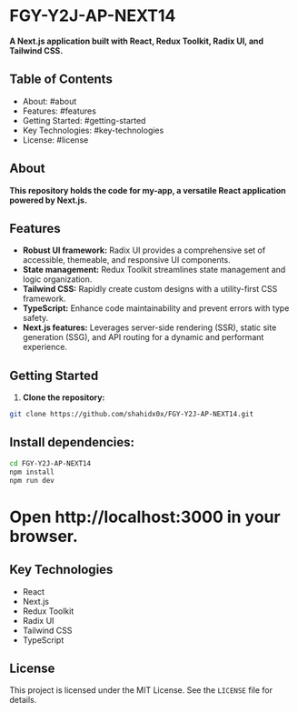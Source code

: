 # FGY-Y2J-AP-NEXT14

**A Next.js application built with React, Redux Toolkit, Radix UI, and Tailwind CSS.**

## Table of Contents

- About: #about
- Features: #features
- Getting Started: #getting-started
- Key Technologies: #key-technologies
- License: #license

## About

**This repository holds the code for my-app, a versatile React application powered by Next.js.**

## Features

* **Robust UI framework:** Radix UI provides a comprehensive set of accessible, themeable, and responsive UI components.
* **State management:** Redux Toolkit streamlines state management and logic organization.
* **Tailwind CSS:** Rapidly create custom designs with a utility-first CSS framework.
* **TypeScript:** Enhance code maintainability and prevent errors with type safety.
* **Next.js features:** Leverages server-side rendering (SSR), static site generation (SSG), and API routing for a dynamic and performant experience.

## Getting Started

1. **Clone the repository:**

```bash
git clone https://github.com/shahidx0x/FGY-Y2J-AP-NEXT14.git
```
## Install dependencies:

```bash
cd FGY-Y2J-AP-NEXT14
npm install
npm run dev
```

# Open http://localhost:3000 in your browser.

## Key Technologies

* React
* Next.js
* Redux Toolkit
* Radix UI
* Tailwind CSS
* TypeScript


## License

This project is licensed under the MIT License. See the `LICENSE` file for details.

